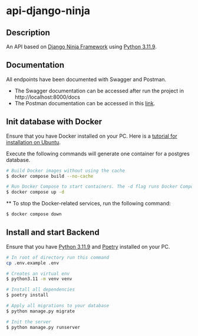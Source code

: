 # api-django-ninja



## Description

An API based on [Django Ninja Framework](https://django-ninja.dev/) using [Python 3.11.9](https://www.python.org/downloads/release/python-3119/).


## Documentation
All endpoints have been documented with Swagger and Postman.
- The Swagger documentation can be accessed after run the project in http://localhost:8000/docs 
- The Postman documentation can be accessed in this [link](https://documenter.getpostman.com/view/14821693/2sAXjGbZAo).


## Init database with Docker

Ensure that you have Docker installed on your PC. Here is a [tutorial for installation on Ubuntu](https://docs.docker.com/engine/install/ubuntu/).

Execute the following commands will generate one container for a postgres database.

```bash
# Build Docker images without using the cache
$ docker compose build --no-cache

# Run Docker Compose to start containers. The -d flag runs Docker Compose as a background task.
$ docker compose up -d
```

** To stop the Docker-related services, run the following command:
```bash
$ docker compose down
```

## Install and start Backend

Ensure that you have [Python 3.11.9](https://www.python.org/downloads/release/python-3119/) and [Poetry](https://python-poetry.org/docs/) installed on your PC.

```bash
# In root of directory run this command
cp .env.example .env

# Creates an virtual env
$ python3.11 -m venv venv

# Install all dependencies
$ poetry install

# Apply all migrations to your database
$ python manage.py migrate

# Init the server
$ python manage.py runserver
```